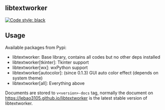 ## libtextworker
[![Code style: black](https://img.shields.io/badge/code%20style-black-000000.svg)](https://github.com/psf/black)

## Usage
Available packages from Pypi:
* libtextworker: Base library, contains all codes but no other deps installed
* libtextworker[tkinter]: Tkinter support
* libtextworker[wx]: wxPython support
* libtextworker[autocolor]: (since 0.1.3) GUI auto color effect (depends on system theme)
* libtextworker[all]: Everything above

Documents are stored to ```v<version>-docs``` tag, normally the document on https://lebao3105.github.io/libtextworker is the latest stable version of libtextworker.
